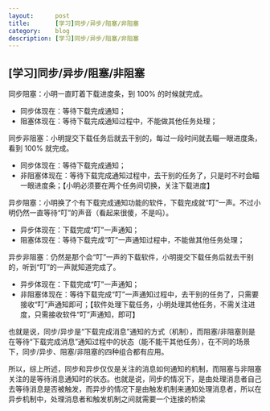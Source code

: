 ```yaml
---
layout:      post
title:       [学习]同步/异步/阻塞/非阻塞
category:    blog
description: [学习]同步/异步/阻塞/非阻塞
---
```


## [学习]同步/异步/阻塞/非阻塞

同步阻塞：小明一直盯着下载进度条，到 100% 的时候就完成。
* 同步体现在：等待下载完成通知；
* 阻塞体现在：等待下载完成通知过程中，不能做其他任务处理；

同步非阻塞：小明提交下载任务后就去干别的，每过一段时间就去瞄一眼进度条，看到 100% 就完成。
* 同步体现在：等待下载完成通知；
* 非阻塞体现在：等待下载完成通知过程中，去干别的任务了，只是时不时会瞄一眼进度条；【小明必须要在两个任务间切换，关注下载进度】


异步阻塞：小明换了个有下载完成通知功能的软件，下载完成就“叮”一声。不过小明仍然一直等待“叮”的声音（看起来很傻，不是吗）。
* 异步体现在：下载完成“叮”一声通知；
* 阻塞体现在：等待下载完成“叮”一声通知过程中，不能做其他任务处理；


异步非阻塞：仍然是那个会“叮”一声的下载软件，小明提交下载任务后就去干别的，听到“叮”的一声就知道完成了。
* 异步体现在：下载完成“叮”一声通知；
* 非阻塞体现在：等待下载完成“叮”一声通知过程中，去干别的任务了，只需要接收“叮”声通知即可；【软件处理下载任务，小明处理其他任务，不需关注进度，只需接收软件“叮”声通知，即可】


也就是说，同步/异步是“下载完成消息”通知的方式（机制），而阻塞/非阻塞则是在等待“下载完成消息”通知过程中的状态（能不能干其他任务），在不同的场景下，同步/异步、阻塞/非阻塞的四种组合都有应用。


所以，综上所述，同步和异步仅仅是关注的消息如何通知的机制，而阻塞与非阻塞关注的是等待消息通知时的状态。也就是说，同步的情况下，是由处理消息者自己去等待消息是否被触发，而异步的情况下是由触发机制来通知处理消息者，所以在异步机制中，处理消息者和触发机制之间就需要一个连接的桥梁
